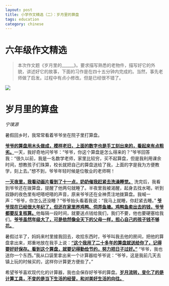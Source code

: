 ```yaml
---
layout: post
title: 小学作文精选（二）：岁月里的算盘
tags: education
category: chinese
---
```


# 六年级作文精选

> 本次作文题《岁月里的______》。要求描写熟悉的老物件，描写好它的外貌，讲述好它的故事，下面的习作是在四十五分钟内完成的。当然，事先老师做了启发。过程中有点小修改。但是已经很不错了。

![](https://crsando.github.io/images/2024-10-27/suanpan.png)
            
# 岁月里的算盘
*宁璞源*

暑假回乡时，我常常看着爷爷坐在院子里打算盘。

<u>**爷爷的算盘用木头做成，模样老旧，上面的数字也是手工刻出来的，看起来有点粗劣。**</u>一天，我好奇地问爷爷：“爷爷，你这个算盘是怎么得来的？”爷爷回答我：“很久以前，我是一名数学老师，家里比较穷，买不起算盘，但是我利用课余时间，想教孩子们珠算，校长就把自己的算盘送给了我，上面的字是我为方便教学，刻上去。”想不到，爷爷年轻时候是位敬业的老师啊！

<u>**一天夜里，我看动画片看到了十一点，奶奶催我赶紧去洗澡睡觉。**</u> 洗完后，我看到爷爷还在拨算盘，提醒了他两句就睡了。半夜里我被渴醒，起身去找水喝，听到寂静的夜色里有吧嗒吧嗒的声音，原来爷爷还在全神贯注地拨算盘。我喊一声：“爷爷，你怎么还没睡？”爷爷抬头看着我说：“我马上就睡，你赶紧去睡。” <u>**爷爷现在已经很大年纪了，但还在家里养鸡鸭、伺弄鱼塘。鸡鸭鱼卖出去的钱，爷爷都要反复核算。**</u>他每隔一段时间，就要送点钱给我们，我们不要，他也要硬塞给我们。<u>**爷爷虽然年级大了，可是依然像全天下的父母一样，担心自己的孩子钱不够花。**</u>

暑假过半了，妈妈来村里接我回去，收拾东西时，爷爷叫我去他的房间，把他的算盘拿出来，郑重地放在我手上说：<u>**“这个我用了二十多年的算盘就送给你了，记得要好好保存。看到这个算盘，就要记得勤俭节约，努力把日子过好。”**</u> “爷爷，我也送你一个东西。”我从口袋里拿出来一个计算器给爷爷说：“爷爷，这是我前几天去镇上玩的时候买的，这样你计算更方便些了。”

希望爷爷喜欢现代化的计算器，我也会保存好爷爷的算盘。<u>**岁月流转，变化了的是计算工具，不变的是当下生活的经营，和对美好生活的向往。**</u>